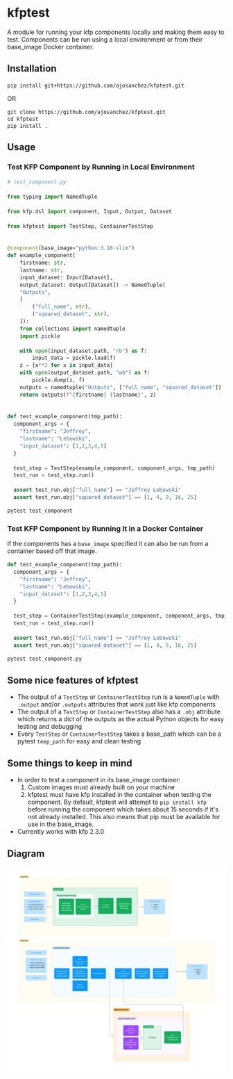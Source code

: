 # kfptest
A module for running your kfp components locally and making them easy to test. Components can be run using a local environment or from their base_image Docker container.

## Installation
```
pip install git+https://github.com/ajosanchez/kfptest.git
```

OR 

```
git clone https://github.com/ajosanchez/kfptest.git
cd kfptest
pip install .
```

## Usage
### Test KFP Component by Running in Local Environment
```python
# test_component.py

from typing import NamedTuple

from kfp.dsl import component, Input, Output, Dataset

from kfptest import TestStep, ContainerTestStep


@component(base_image="python:3.10-slim")
def example_component(
    firstname: str, 
    lastname: str,
    input_dataset: Input[Dataset], 
    output_dataset: Output[Dataset]) -> NamedTuple(
    "Outputs",
    [
        ("full_name", str),
        ("squared_dataset", str),
    ]):
    from collections import namedtuple
    import pickle

    with open(input_dataset.path, "rb") as f:
        input_data = pickle.load(f)
    z = [x**2 for x in input_data]
    with open(output_dataset.path, "wb") as f:
        pickle.dump(z, f)
    outputs = namedtuple("Outputs", ["full_name", "squared_dataset"])
    return outputs(f"{firstname} {lastname}", z)


def test_example_component(tmp_path):
  component_args = {
    "firstname": "Jeffrey",
    "lastname": "Lebowski",
    "input_dataset": [1,2,3,4,5]
  }

  test_step = TestStep(example_component, component_args, tmp_path)
  test_run = test_step.run()

  assert test_run.obj["full_name"] == "Jeffrey Lebowski"
  assert test_run.obj["squared_dataset"] == [1, 4, 9, 16, 25]
```
```bash
pytest test_component
```
### Test KFP Component by Running It in a Docker Container 
If the components has a `base_image` specified it can also be run from a container based off that image.

```python
def test_example_component(tmp_path):
  component_args = {
    "firstname": "Jeffrey",
    "lastname": "Lebowski",
    "input_dataset": [1,2,3,4,5]
  }

  test_step = ContainerTestStep(example_component, component_args, tmp_path)
  test_run = test_step.run()

  assert test_run.obj["full_name"] == "Jeffrey Lebowski"
  assert test_run.obj["squared_dataset"] == [1, 4, 9, 16, 25]
```

```bash
pytest test_component.py
```

## Some nice features of kfptest
* The output of a `TestStep` or `ContainerTestStep` run is a `NamedTuple` with `.output` and/or `.outputs` attributes that work just like kfp components
* The output of a `TestStep` or `ContainerTestStep` also has a `.obj` attribute which returns a dict of the outputs as the actual Python objects for easy testing and debugging
* Every `TestStep` or `ContainerTestStep` takes a base_path which can be a pytest `temp_path` for easy and clean testing

## Some things to keep in mind
* In order to test a component in its base_image container:
  1. Custom images must already built on your machine
  2. kfptest must have kfp installed in the container when testing the component. By default, kfptest will attempt to `pip install kfp` before running the component which takes about 15 seconds if it's not already installed. This also means that pip must be available for use in the base_image.
* Currently works with kfp 2.3.0

## Diagram
![diagram](diagram.png)
